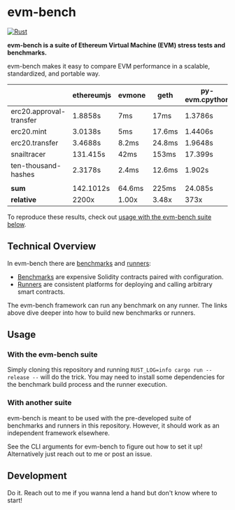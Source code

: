 # evm-bench

[![Rust](https://github.com/ziyadedher/evm-bench/actions/workflows/rust.yml/badge.svg)](https://github.com/ziyadedher/evm-bench/actions/workflows/rust.yml)

**evm-bench is a suite of Ethereum Virtual Machine (EVM) stress tests and benchmarks.**

evm-bench makes it easy to compare EVM performance in a scalable, standardized, and portable way.

|                         | ethereumjs | evmone | geth   | py-evm.cpython | py-evm.pypy | pyrevm  | revm   |
| ----------------------- | ---------- | ------ | ------ | -------------- | ----------- | ------- | ------ |
| erc20.approval-transfer | 1.8858s    | 7ms    | 17ms   | 1.3786s        | 424ms       | 16.2ms  | 10.4ms |
| erc20.mint              | 3.0138s    | 5ms    | 17.6ms | 1.4406s        | 349ms       | 14.2ms  | 6ms    |
| erc20.transfer          | 3.4688s    | 8.2ms  | 24.8ms | 1.9648s        | 453ms       | 22.2ms  | 11.4ms |
| snailtracer             | 131.415s   | 42ms   | 153ms  | 17.399s        | 5.591s      | 124ms   | 57ms   |
| ten-thousand-hashes     | 2.3178s    | 2.4ms  | 12.6ms | 1.902s         | 315.2ms     | 10.8ms  | 3.6ms  |
|                         |            |        |        |                |             |         |        |
| **sum**                 | 142.1012s  | 64.6ms | 225ms  | 24.085s        | 7.1322s     | 187.4ms | 88.4ms |
| **relative**            | 2200x      | 1.00x  | 3.48x  | 373x           | 110x        | 2.90x   | 1.37x  |

To reproduce these results, check out [usage with the evm-bench suite below](#with-the-evm-bench-suite).

## Technical Overview

In evm-bench there are [benchmarks](/benchmarks) and [runners](/runners):

- [Benchmarks](/benchmarks) are expensive Solidity contracts paired with configuration.
- [Runners](/runners) are consistent platforms for deploying and calling arbitrary smart contracts.

The evm-bench framework can run any benchmark on any runner. The links above dive deeper into how to build new benchmarks or runners.

## Usage

### With the evm-bench suite

Simply cloning this repository and running `RUST_LOG=info cargo run --release --` will do the trick. You may need to install some dependencies for the benchmark build process and the runner execution.

### With another suite

evm-bench is meant to be used with the pre-developed suite of benchmarks and runners in this repository. However, it should work as an independent framework elsewhere.

See the CLI arguments for evm-bench to figure out how to set it up! Alternatively just reach out to me or post an issue.

## Development

Do it. Reach out to me if you wanna lend a hand but don't know where to start!
